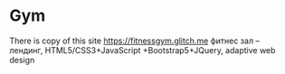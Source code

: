 # Gym
There is copy of this site https://fitnessgym.glitch.me 
фитнес зал – лендинг, HTML5/CSS3+JavaScript +Bootstrap5+JQuery, adaptive web design
